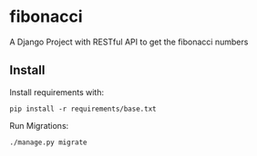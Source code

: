# fibonacci
A Django Project with RESTful API to get the fibonacci numbers


## Install

Install requirements with:

    pip install -r requirements/base.txt

Run Migrations:

    ./manage.py migrate
